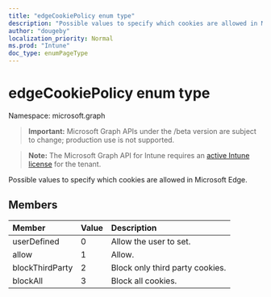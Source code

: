 ```yaml
---
title: "edgeCookiePolicy enum type"
description: "Possible values to specify which cookies are allowed in Microsoft Edge."
author: "dougeby"
localization_priority: Normal
ms.prod: "Intune"
doc_type: enumPageType
---
```


# edgeCookiePolicy enum type

Namespace: microsoft.graph

> **Important:** Microsoft Graph APIs under the /beta version are subject to change; production use is not supported.

> **Note:** The Microsoft Graph API for Intune requires an [active Intune license](https://go.microsoft.com/fwlink/?linkid=839381) for the tenant.

Possible values to specify which cookies are allowed in Microsoft Edge.

## Members
|Member|Value|Description|
|:---|:---|:---|
|userDefined|0|Allow the user to set.|
|allow|1|Allow.|
|blockThirdParty|2|Block only third party cookies.|
|blockAll|3|Block all cookies.|



